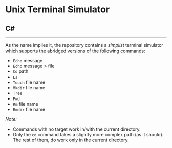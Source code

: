 # Unix Terminal Simulator

## C#
------
As the name implies it, the repository contains a *simplist* terminal simulator which supports the abridged versions of the following commands:
* `Echo` message
* `Echo` message > file
* `Cd` path
* `Ls` 
* `Touch` file name
* `Mkdir` file name
* `Tree`
* `Pwd`
* `Rm` file name
* `Rmdir` file name

_Note:_ 
- Commands with no target work in/with the current directory.
- Only the `cd` command takes a slighlty more complex path (as it should). The rest of them, do work only in the current directory.